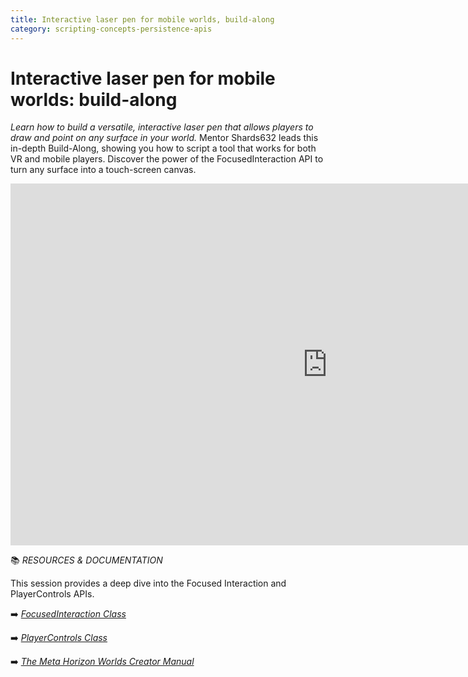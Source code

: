 ```yaml
---
title: Interactive laser pen for mobile worlds, build-along
category: scripting-concepts-persistence-apis
---
```

# Interactive laser pen for mobile worlds: build-along
*Learn how to build a versatile, interactive laser pen that allows players to draw and point on any surface in your world.* Mentor Shards632 leads this in-depth Build-Along, showing you how to script a tool that works for both VR and mobile players. Discover the power of the FocusedInteraction API to turn any surface into a touch-screen canvas.

<iframe width="1014" height="579" src="https://www.youtube.com/embed/7sgE04PCv00" title="MHCP Mentor Office Hour Video:  Laser Pen for XS/Mobile with Shards632" frameborder="0" allow="accelerometer; autoplay; clipboard-write; encrypted-media; gyroscope; picture-in-picture; web-share" referrerpolicy="strict-origin-when-cross-origin" allowfullscreen></iframe>

📚 *RESOURCES & DOCUMENTATION*

This session provides a deep dive into the Focused Interaction and PlayerControls APIs.

➡️ *[FocusedInteraction Class](https://developers.meta.com/horizon-worlds/reference/2.0.0/core_focusedinteraction)* 

➡️ *[PlayerControls Class](https://developers.meta.com/horizon-worlds/reference/2.0.0/core_playercontrols)* 

➡️ *[The Meta Horizon Worlds Creator Manual](https://github.com/MHCPCreators/horizonCreatorManual)* 